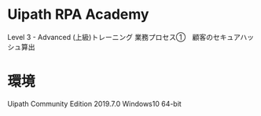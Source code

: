 # Uipath RPA Academy

Level 3 - Advanced (上級)トレーニング
業務プロセス①　顧客のセキュアハッシュ算出

# 環境

Uipath Community Edition 2019.7.0 Windows10 64-bit
